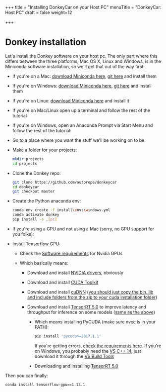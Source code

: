+++
title = "Installing DonkeyCar on your Host PC"
menuTitle = "DonkeyCar: Host PC"
draft = false
weight=12

+++

# Donkey installation

Let's install the Donkey software on your host pc. The only part where this differs between the three platforms, Mac OS X, Linux and Windows, is in the Miniconda software installation, so we'll get that out of the way first:

- If you're on a Mac: [download Miniconda here](https://docs.conda.io/en/latest/miniconda.html#macosx-installers), [git here](https://www.atlassian.com/git/tutorials/install-git) and install them

- If you're on Windows: [download Miniconda here](https://docs.conda.io/en/latest/miniconda.html#windows-installers), [git here](https://git-scm.com/download/win) and install them

- If you're on Linux: [download Miniconda here](https://docs.conda.io/en/latest/miniconda.html#linux-installers) and install it

- If you're on Mac/Linux open up a terminal and follow the rest of the tutorial

- If you're on Windows, open an Anaconda Prompt via Start Menu and follow the rest of the tutorial:

- Go to a place where you want the stuff we'll be working on to be.

- Make a folder for your projects:

    ```bash
    mkdir projects
    cd projects
    ```

- Clone the Donkey repo:

    ```bash
    git clone https://github.com/autorope/donkeycar
    cd donkeycar
    git checkout master
    ```

- Create the Python anaconda env:

    ```bash
    conda env create -f install\envs\windows.yml
    conda activate donkey
    pip install -e .[pc]
    ```

- If you're using a GPU and not using a Mac (sorry, no GPU support for you folks):

- Install Tensorflow GPU:

  - Check the [Software requirements](https://www.tensorflow.org/install/gpu#software_requirements) for Nvidia GPUs

  - Which basically means:

    - Download and install [NVIDIA drivers](https://www.nvidia.com/drivers), obviously

    - Download and install [CUDA Toolkit](https://developer.nvidia.com/cuda-downloads)

    - Download and install [cuDNN](https://developer.nvidia.com/rdp/cudnn-download) ([you should just copy the bin, lib and include folders from the zip to your cuda installation folder](https://docs.nvidia.com/deeplearning/sdk/cudnn-install/index.html#install-windows))

    - Download and install [TensorRT 5.0](https://docs.nvidia.com/deeplearning/sdk/tensorrt-install-guide/index.html) to improve latency and throughput for inference on some models ([same as the above](https://docs.nvidia.com/deeplearning/sdk/tensorrt-archived/tensorrt-515/tensorrt-install-guide/index.html))

      - Which means installing PyCUDA (make sure nvcc is in your PATH):

        ```bash
        pip install 'pycuda>=2017.1.1'
        ```

        If you're getting errors, [check the requirements here](https://wiki.tiker.net/PyCuda/Installation).
        If you're on Windows, you probably need the [VS C++ 14](https://www.scivision.dev/python-windows-visual-c-14-required/), just download it through the [VS Build Tools](https://aka.ms/vs/16/release/vs_buildtools.exe)
      
      - Downloading and installing [TensorRT 5.0](https://developer.nvidia.com/nvidia-tensorrt-5x-download)

Then you can finally:

```bash
conda install tensorflow-gpu==1.13.1
```